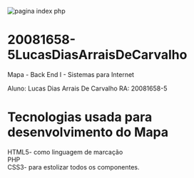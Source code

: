 ![pagina index php](https://user-images.githubusercontent.com/89416512/130704587-f445a73f-21f8-443c-9662-4cce5ed4b687.png)
# 20081658-5LucasDiasArraisDeCarvalho

Mapa - Back End I  - Sistemas para Internet

Aluno: Lucas Dias Arrais De Carvalho 
RA: 20081658-5

<h1>Tecnologias usada para desenvolvimento do Mapa</h1>

HTML5- como linguagem de marcação <br>
PHP<br>
CSS3- para estolizar todos os componentes.<br>
